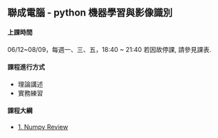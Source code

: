 ## 聯成電腦 - python 機器學習與影像識別

#### 上課時間

06/12~08/09，每週一、三、五，18:40 ~ 21:40
若因故停課, 請參見課表.

#### 課程進行方式

- 理論講述
- 實務練習

#### 課程大綱
- [1. Numpy Review](http://mirdex.github.io/MachineLearning0612/1.%20Numpy%20總複習1_Q.slides.html)

